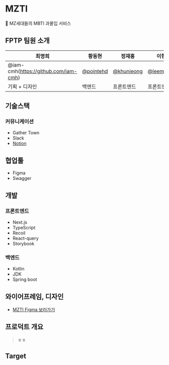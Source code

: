 # MZTI
🤪 MZ세대들의 MBTI 과몰입 서비스

## FPTP 팀원 소개

| 최명희  | 황동현 |정재홍|이현주|
| --- | ------ | ------ | ------ |
| @iam-cmh(https://github.com/iam-cmh)   | [@pointehd](https://github.com/pointehd)      | [@khunjeong](https://github.com/khunjeong)      | [@leemember](https://github.com/leemember)      |
| 기획 + 디자인   | 백엔드     | 프론트엔드     | 프론트엔드      |

## 기술스택

### 커뮤니케이션
- Gather Town
- Slack
- [Notion](https://cmhhh.notion.site/MZTI-eb0730322c3e46228ac45b166444d4a1)

## 협업툴
- Figma
- Swagger

## 개발

### 프론트엔드
- Next.js
- TypeScript
- Recoil
- React-query
- Storybook

### 백엔드
- Kotlin
- JDK
- Spring boot

## 와이어프레임, 디자인
- [MZTI Figma 보러가기](https://www.figma.com/file/3wZNi8tyl3ItZ8x5LbX9sO/MZTI-%EC%99%80%EC%9D%B4%EC%96%B4%ED%94%84%EB%A0%88%EC%9E%84---%231%2C-2%2C-3?node-id=1-11&t=wBRRBXtULhWvvcUZ-0)


## 프로덕트 개요
> ㅎㅎ

## Target
 

